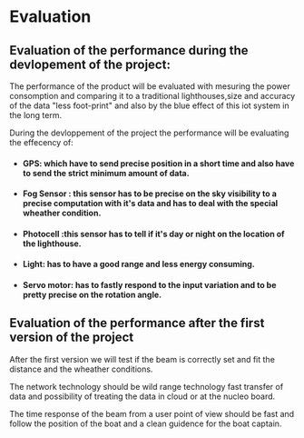 # Evaluation 



## Evaluation of the performance during the devlopement of the project:

The performance of the product will be evaluated with  mesuring  the power consomption and comparing it to a traditional lighthouses,size and accuracy of the data "less foot-print" and also by the blue effect of this iot system  in the long term.

During the devloppement of the project the performance will be evaluating the effecency of:

 * #### GPS:  which have to send precise position in a short time and also have to send the strict minimum amount of data.
 * #### Fog Sensor : this sensor has to be precise on the sky visibility to  a precise computation with it's data and has to deal with the special wheather condition.

 * #### Photocell :this sensor has to tell if it's day or night on the location of the lighthouse. 

 * #### Light: has to have a good range and less energy consuming.   
 * #### Servo motor: has to fastly respond to the input variation and to be pretty precise on the rotation angle. 

## Evaluation of the performance after the first version of the project 
After the first version we will test if the beam is correctly set and fit the distance and the wheather conditions. 

The network technology should be wild range technology fast transfer of data and possibility of treating the data in cloud or at the nucleo board.

The time response of the beam from a user point of view should be fast and follow the position of the boat  and a clean guidence for the boat captain.

